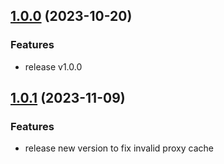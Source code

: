 ## [1.0.0](https://trpc.group/trpc-go/go-opentelemetry/v1.0.0) (2023-10-20)

### Features
- release v1.0.0

## [1.0.1](https://trpc.group/trpc-go/go-opentelemetry/v1.0.1) (2023-11-09)
### Features
- release new version to fix invalid proxy cache
